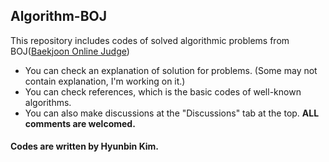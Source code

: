 ## Algorithm-BOJ

This repository includes codes of solved algorithmic problems from BOJ([Baekjoon Online Judge](acmicpc.net))

- You can check an explanation of solution for problems. (Some may not contain explanation, I'm working on it.)
- You can check references, which is the basic codes of well-known algorithms.
- You can also make discussions at the "Discussions" tab at the top. **ALL comments are welcomed.**

#### Codes are written by Hyunbin Kim.
